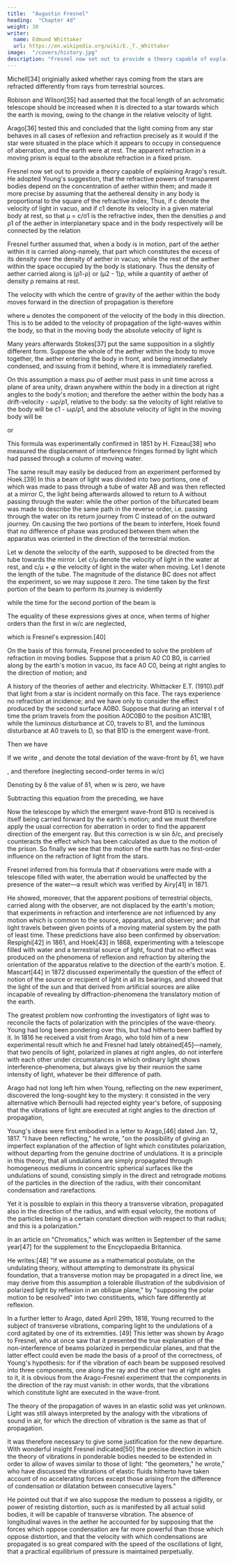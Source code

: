 ```yaml
---
title:  "Augustin Fresnel"
heading:  "Chapter 4d"
weight: 30
writer:
  name: Edmund Whittaker
  url: https://en.wikipedia.org/wiki/E._T._Whittaker
image:  "/covers/history.jpg"
description: "Fresnel now set out to provide a theory capable of explaining Arago's result"
---
```



Michell[34] originially asked whether rays coming from the stars are refracted differently from rays from terrestrial sources.

Robison and Wilson[35] had asserted that the focal length of an achromatic telescope should be increased when it is directed to a star towards which the earth is moving, owing to the change in the relative velocity of light. 

Arago[36] tested this and concluded that the light coming from any star behaves in all cases of reflexion and refraction precisely as it would if the star were situated in the place which it appears to occupy in consequence of aberration, and the earth were at rest. The apparent refraction in a moving prism is equal to the absolute refraction in a fixed prism. 

Fresnel now set out to provide a theory capable of explaining Arago's result. He adopted Young's suggestion, that the refractive powers of transparent bodies depend on the concentration of aether within them; and made it more precise by assuming that the aethereal density in any body is proportional to the square of the refractive index, Thus, if c denote the velocity of light in vacuo, and if c1 denote its velocity in a given material body at rest, so that μ = c/σ1 is the refractive index, then the densities ρ and ρ1 of the aether in interplanetary space and in the body respectively will be connected by the relation

Fresnel further assumed that, when a body is in motion, part of the aether within it is carried along-namely, that part which constitutes the excess of its density over the density of aether in vacuo; while the rest of the aether within the space occupied by the body is stationary. Thus the density of aether carried along is (ρ1-ρ) or (μ2 - 1)ρ, while a quantity of aether of density ρ remains at rest.

The velocity with which the centre of gravity of the aether within the body moves forward in the direction of propagation is therefore

where `ω` denotes the component of the velocity of the body in this direction. This is to be added to the velocity of propagation of the light-waves within the body, so that in the moving body the absolute velocity of light is

Many years afterwards Stokes[37] put the same supposition in a slightly different form. Suppose the whole of the aether within the body to move together, the aether entering the body in front, and being immediately condensed, and issuing from it behind, where it is immediately rarefied.

On this assumption a mass ρω of aether must pass in unit time across a plane of area unity, drawn anywhere within the body in a direction at right angles to the body's motion; and therefore the aether within the body has a drift-velocity - ωρ/ρ1, relative to the body: sa the velocity of light relative to the body will be c1 - ωρ/ρ1, and the absolute velocity of light in the moving body will be

or

This formula was experimentally confirmed in 1851 by H. Fizeau[38] who measured the displacement of interference fringes formed by light which had passed through a column of moving water.


The same result may easily be deduced from an experiment performed by Hoek.[39] In this a beam of light was divided into two portions, one of which was made to pass through a tube of water AB and was then reflected at a mirror C, the light being afterwards allowed to return to A without passing through the water: while the other portion of the bifurcated beam was made to describe the same path in the reverse order, i.e. passing through the water on its return journey from C instead of on the outward journey. On causing the two portions of the beam to interfere, Hoek found that no difference of phase was produced between them when the apparatus was oriented in the direction of the terrestrial motion.

Let w denote the velocity of the earth, supposed to be directed from the tube towards the mirror. Let c/μ denote the velocity of light in the water at rest, and c/μ + φ the velocity of light in the water when moving. Let l denote the length of the tube. The magnitude of the distance BC does not affect the experiment, so we may suppose it zero. The time taken by the first portion of the beam to perform its journey is evidently

while the time for the second portion of the beam is

The equality of these expressions gives at once, when terms of higher orders than the first in w/c are neglected,

which is Fresnel's expression.[40]

On the basis of this formula, Fresnel proceeded to solve the problem of refraction in moving bodies. Suppose that a prism A0 C0 B0, is carried along by the earth's motion in vacuo, its face A0 C0, being at right angles to the direction of motion; and

A history of the theories of aether and electricity. Whittacker E.T. (1910).pdf
that light from a star is incident normally on this face. The rays experience no refraction at incidence; and we have only to consider the effect produced by the second surface A0B0. Suppose that during an interval τ of time the prism travels from the position A0C0B0 to the position A1C1B1, while the luminous disturbance at C0, travels to B1, and the luminous disturbance at A0 travels to D, so that B1D is the emergent wave-front.

Then we have


If we write 
, and denote the total deviation of the wave-front by δ1, we have

, and therefore (neglecting second-order terms in w/c)

Denoting by δ the value of δ1, when w is zero, we have

Subtracting this equation from the preceding, we have

Now the telescope by which the emergent wave-front B1D is received is itself being carried forward by the earth's motion; and we must therefore apply the usual correction for aberration in order to find the apparent direction of the emergent ray. But this correction is w sin δ/c, and precisely counteracts the effect which has been calculated as due to the motion of the prison. So finally we see that the motion of the earth has no first-order influence on the refraction of light from the stars.

Fresnel inferred from his formula that if observations were made with a telescope filled with water, the aberration would be unaffected by the presence of the water—a result which was verified by Airy[41] in 1871. 

He showed, moreover, that the apparent positions of terrestrial objects, carried along with the observer, are not displaced by the earth's motion; that experiments in refraction and interference are not influenced by any motion which is common to the source, apparatus, and observer; and that light travels between given points of a moving material system by the path of least time. These predictions have also been confirmed by observation: Respighi[42] in 1861, and Hoek[43] in 1868, experimenting with a telescope filled with water and a terrestrial source of light, found that no effect was produced on the phenomena of reflexion and refraction by altering the orientation of the apparatus relative to the direction of the earth's motion. E. Mascart[44] in 1872 discussed experimentally the question of the effect of notion of the source or recipient of light in all its bearings, and showed that the light of the sun and that derived from artificial sources are alike incapable of revealing by diffraction-phenomena the translatory motion of the earth.

The greatest problem now confronting the investigators of light was to reconcile the facts of polarization with the principles of the wave-theory. Young had long been pondering over this, but had hitherto been baffled by it. In 1816 he received a visit from Arago, who told him of a new experimental result which he and Fresnel had lately obtained[45]—namely, that two pencils of light, polarized in planes at right angles, do not interfere with each other under circumstances in which ordinary light shows interference-phenomena, but always give by their reunion the same intensity of light, whatever be their difference of path.

Arago had not long left him when Young, reflecting on the new experiment, discovered the long-sought key to the mystery: it consisted in the very alternative which Bernoulli had rejected eighty year's before, of supposing that the vibrations of light are executed at right angles to the direction of propagation,

Young's ideas were first embodied in a letter to Arago,[46] dated Jan. 12, 1817. "I have been reflecting," he wrote, "on the possibility of giving an imperfect explanation of the affection of light which constitutes polarization, without departing from the genuine doctrine of undulations. It is a principle in this theory, that all undulations are simply propagated through homogeneous mediums in concentric spherical surfaces like the undulations of sound, consisting simply in the direct and retrograde motions of the particles in the direction of the radius, with their concomitant condensation and rarefactions. 

Yet it is possible to explain in this theory a transverse vibration, propagated also in the direction of the radius, and with equal velocity, the motions of the particles being in a certain constant direction with respect to that radius; and this is a polarization."

In an article on "Chromatics," which was written in September of the same year[47] for the supplement to the Encyclopaedia Britannica. 

He writes:[48] "If we assume as a mathematical postulate, on the undulating theory, without attempting to demonstrate its physical foundation, that a transverse motion may be propagated in a direct line, we may derive from this assumption a tolerable illustration of the subdivision of polarized light by reflexion in an oblique plane," by "supposing the polar motion to be resolved" into two constituents, which fare differently at reflexion.

In a further letter to Arago, dated April 29th, 1818, Young recurred to the subject of transverse vibrations, comparing light to the undulations of a cord agitated by one of its extremities. [49] This letter was shown by Arago to Fresnel, who at once saw that it presented the true explanation of the non-interference of beams polarized in perpendicular planes, and that the latter effect could even be made the basis of a proof of the correctness, of Young's hypothesis: for if the vibration of each beam be supposed resolved into three components, one along the ray and the other two at right angles to it, it is obvious from the Arago-Fresnel experiment that the components in the direction of the ray must vanish: in other words, that the vibrations which constitute light are executed in the wave-front.

The theory of the propagation of waves in an elastic solid was yet unknown. Light was still always interpreted by the analogy with the vibrations of sound in air, for which the direction of vibration is the same as that of propagation. 

It was therefore necessary to give some justification for the new departure. With wonderful insight Fresnel indicated[50] the precise direction in which the theory of vibrations in ponderable bodies needed to be extended in order to allow of waves similar to those of light: "the geometers," he wrote," who have discussed the vibrations of elastic fluids hitherto have taken account of no accelerating forces except those arising from the difference of condensation or dilatation between consecutive layers." 

He pointed out that if we also suppose the medium to possess a rigidity, or power of resisting distortion, such as is manifested by all actual solid bodies, it will be capable of transverse vibration. The absence of longitudinal waves in the aether he accounted for by supposing that the forces which oppose condensation are far more powerful than those which oppose distortion, and that the velocity with which condensations are propagated is so great compared with the speed of the oscillations of light, that a practical equilibrium of pressure is maintained perpetually.
